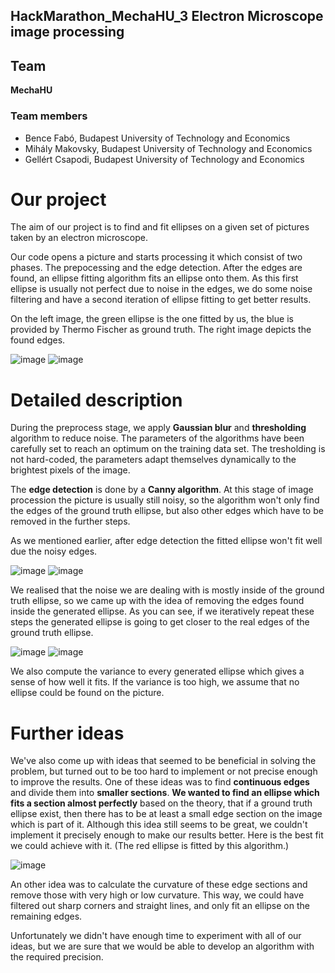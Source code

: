 ## HackMarathon_MechaHU_3 **Electron Microscope image processing**

## Team

**MechaHU**

### Team members

- Bence Fabó, Budapest University of Technology and Economics
- Mihály Makovsky, Budapest University of Technology and Economics
- Gellért Csapodi, Budapest University of Technology and Economics

# Our project 
The aim of our project is to find and fit ellipses on a given set of pictures taken by an electron microscope.

Our code opens a picture and starts processing it which consist of two phases. The prepocessing and the edge detection. After the edges are found, an ellipse fitting algorithm fits an ellipse onto them. As this first ellipse is usually not perfect due to noise in the edges, we do some noise filtering and have a second iteration of ellipse fitting to get better results.

On the left image, the green ellipse is the one fitted by us, the blue is provided by Thermo Fischer as ground truth. The right image depicts the found edges. 

![image](https://user-images.githubusercontent.com/65888378/117469002-8eee6080-af55-11eb-9ede-1125ffc07973.png)
![image](https://user-images.githubusercontent.com/65888378/117469018-9281e780-af55-11eb-9431-832543ec5b88.png)

# Detailed description
During the preprocess stage, we apply **Gaussian blur** and **thresholding** algorithm to reduce noise. The parameters of the algorithms have been carefully set to reach an optimum on the training data set. The tresholding is not hard-coded, the parameters adapt themselves dynamically to the brightest pixels of the image.

The **edge detection** is done by a **Canny algorithm**. At this stage of image procession the picture is usually still noisy, so the algorithm won't only find the edges of the ground truth ellipse, but also other edges which have to be removed in the further steps.

As we mentioned earlier, after edge detection the fitted ellipse won't fit well due the noisy edges.

![image](https://user-images.githubusercontent.com/65888378/117473256-0b833e00-af5a-11eb-933b-8d82f540f6c7.png)
![image](https://user-images.githubusercontent.com/65888378/117472302-08d41900-af59-11eb-94ae-75a2c34403d4.png)

We realised that the noise we are dealing with is mostly inside of the ground truth ellipse, so we came up with the idea of removing the edges found inside the generated ellipse. As you can see, if we iteratively repeat these steps the generated ellipse is going to get closer to the real edges of the ground truth ellipse.

![image](https://user-images.githubusercontent.com/65888378/117475170-07582000-af5c-11eb-95cd-2af90d69ef34.png)
![image](https://user-images.githubusercontent.com/65888378/117475206-0de69780-af5c-11eb-98f3-31ee71d99023.png)

We also compute the variance to every generated ellipse which gives a sense of how well it fits. If the variance is too high, we assume that no ellipse could be found on the picture.

# Further ideas
We've also come up with ideas that seemed to be beneficial in solving the problem, but turned out to be too hard to implement or not precise enough to improve the results.
One of these ideas was to find **continuous edges** and divide them into **smaller sections**. **We wanted to find an ellipse which fits a section almost perfectly** based on the theory, that if a ground truth ellipse exist, then there has to be at least a small edge section on the image which is part of it. Although this idea still seems to be great, we couldn't implement it precisely enough to make our results better. Here is the best fit we could achieve with it. (The red ellipse is fitted by this algorithm.)

![image](https://user-images.githubusercontent.com/65888378/117479437-a121cc00-af60-11eb-835d-26b5857f5ca7.png)

An other idea was to calculate the curvature of these edge sections and remove those with very high or low curvature. This way, we could have filtered out sharp corners and straight lines, and only fit an ellipse on the remaining edges.

Unfortunately we didn't have enough time to experiment with all of our ideas, but we are sure that we would be able to develop an algorithm with the required precision.
